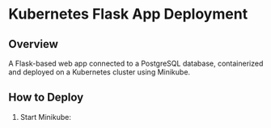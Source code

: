 # Kubernetes Flask App Deployment

## Overview
A Flask-based web app connected to a PostgreSQL database, containerized and deployed on a Kubernetes cluster using Minikube.

## How to Deploy

1. Start Minikube:
